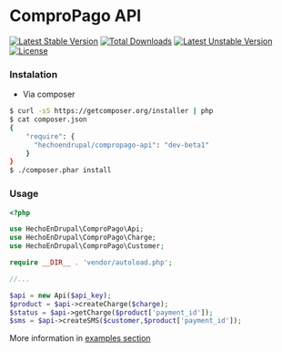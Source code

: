 ComproPago API
==============
[![Latest Stable Version](https://poser.pugx.org/hechoendrupal/compropago-api/v/stable.svg)](https://packagist.org/packages/hechoendrupal/compropago-api) [![Total Downloads](https://poser.pugx.org/hechoendrupal/compropago-api/downloads.svg)](https://packagist.org/packages/hechoendrupal/compropago-api) [![Latest Unstable Version](https://poser.pugx.org/hechoendrupal/compropago-api/v/unstable.svg)](https://packagist.org/packages/hechoendrupal/compropago-api) [![License](https://poser.pugx.org/hechoendrupal/compropago-api/license.svg)](https://packagist.org/packages/hechoendrupal/compropago-api)

### Instalation

* Via composer
```bash
$ curl -sS https://getcomposer.org/installer | php
$ cat composer.json
{
    "require": {
      "hechoendrupal/compropago-api": "dev-beta1"
    }
}
$ ./composer.phar install
```

### Usage

```php
<?php

use HechoEnDrupal\ComproPago\Api;
use HechoEnDrupal\ComproPago\Charge;
use HechoEnDrupal\ComproPago\Customer;

require __DIR__ . 'vendor/autoload.php';

//...

$api = new Api($api_key);
$product = $api->createCharge($charge);
$status = $api->getCharge($product['payment_id']);
$sms = $api->createSMS($customer,$product['payment_id']);


```

More information in [examples section](https://github.com/dmouse/compropago-api/tree/beta1/samples)
